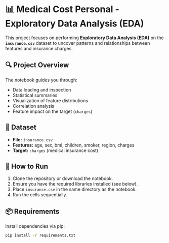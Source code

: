 # 📊 Medical Cost Personal - Exploratory Data Analysis (EDA)

This project focuses on performing **Exploratory Data Analysis (EDA)** on the **`insurance.csv`** dataset to uncover patterns and relationships between features and insurance charges.

## 🔍 Project Overview

The notebook guides you through:
- Data loading and inspection
- Statistical summaries
- Visualization of feature distributions
- Correlation analysis
- Feature impact on the target (`charges`)

## 📁 Dataset

- **File:** `insurance.csv`
- **Features:** age, sex, bmi, children, smoker, region, charges
- **Target:** `charges` (medical insurance cost)

## 🚀 How to Run

1. Clone the repository or download the notebook.
2. Ensure you have the required libraries installed (see below).
3. Place `insurance.csv` in the same directory as the notebook.
4. Run the cells sequentially.

## 📦 Requirements

Install dependencies via pip:

```bash
pip install -r requirements.txt